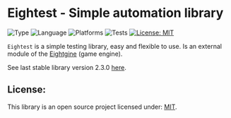 # Eightest - Simple automation library

![Type](https://img.shields.io/badge/type-engine%20module-%235a6770)
![Language](https://img.shields.io/badge/language-C%2B%2B-blue)
![Platforms](https://img.shields.io/badge/platforms-Windows%20%7C%20Linux%20%7C%20macOS-red)
![Tests](https://img.shields.io/badge/tests-automated-yellow)
[![License: MIT](https://img.shields.io/badge/license-MIT-green)](https://opensource.org/license/mit)

`Eightest` is a simple testing library, easy and flexible to use. Is an external module of the [Eightgine](https://github.com/MathDivergent/Eightgine) (game engine).

See last stable library version 2.3.0 [here](https://github.com/MathDivergent/Eightest/releases).

## License:
This library is an open source project licensed under: [MIT](https://opensource.org/licenses/MIT).

